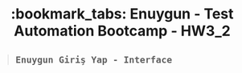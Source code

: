<h1 align="center"> :bookmark_tabs: Enuygun - Test Automation Bootcamp - HW3_2 </h1>
 

> ##  ``` Enuygun Giriş Yap - Interface ```
